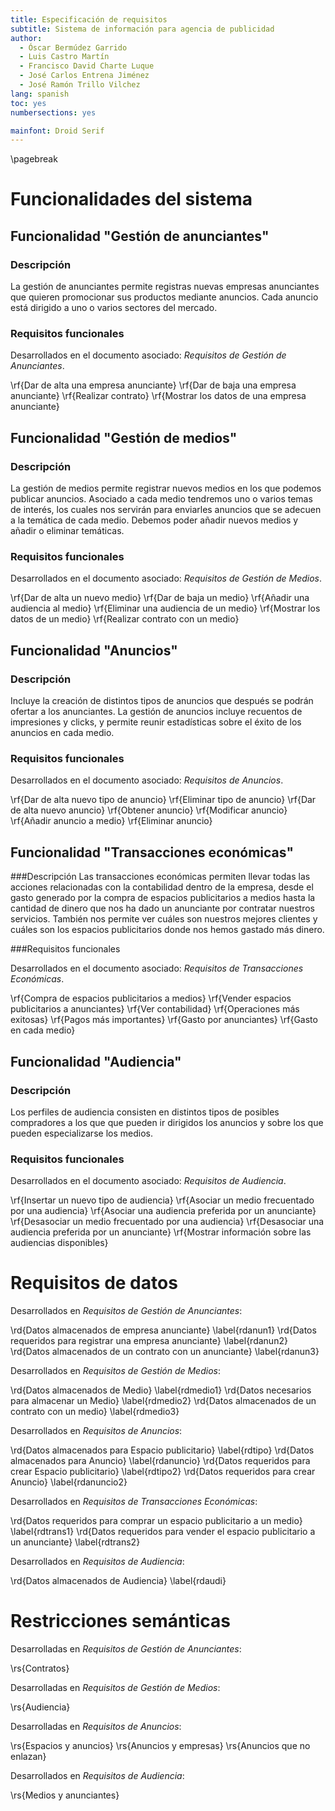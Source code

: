 ```yaml
---
title: Especificación de requisitos
subtitle: Sistema de información para agencia de publicidad
author:
  - Óscar Bermúdez Garrido
  - Luis Castro Martín
  - Francisco David Charte Luque
  - José Carlos Entrena Jiménez
  - José Ramón Trillo Vilchez
lang: spanish
toc: yes
numbersections: yes

mainfont: Droid Serif
---
```


\pagebreak

<!--
# Introducción

## Propósito de este documento

En este documento se describen los requisitos funcionales y de datos y las restricciones semánticas del sistema de información dirigido a agencias de publicidad descrito en la sección \ref{desc}.

## Convenciones y notación

Utilizaremos la notación propuesta en la asignatura:

- RF: Requisito funcional
- RD: Requisito de datos
- RS: Restricción semántica

## Ámbito de aplicación



## Documentos relacionados y referencias

- Requisitos de Gestión de Anunciantes
- Requisitos de Gestión de Medios
- Requisitos de Anuncios
- Requisitos de Transacciones Económicas
- Requisitos de Audiencia

# Descripción general
\label{desc}

## Sistema de información

El sistema de información irá dirigido a una empresa de publicidad, principalmente enfocada a la publicidad online. Esta empresa serviría de enlace entre entidades (empresas o particulares) que quieran anunciar sus productos y medios que ofertan emplazamientos publicitarios. De esta forma, la empresa se encargaría de ofertar distintos tipos de anuncios, situados en medios dirigidos a distintos segmentos de mercado, a las empresas anunciantes, y por otro lado de gestionar y añadir nuevos medios donde mostrar dichos anuncios.

El sistema abarca las siguientes áreas funcionales:

- Gestión de anunciantes
- Gestión de medios
- Anuncios
- Transacciones económicas
- Audiencia

## Usuarios del sistema

Tendremos como usuarios del sistema a distintos tipos de empleados de la empresa de publicidad, que accederán a las áreas funcionales convenientes según su rol:

- Los encargados de contabilidad utilizarán las funcionalidades de transacciones
- Los trabajadores que se encarguen de contrataciones con empresas gestionarán las áreas de anunciantes y medios
- Los empleados que gestionen los productos de la agencia publicitaria administrarán las áreas de anuncios y audiencia

## Entorno de operación

El sistema se alojará en un servidor web en la red interna de la empresa. El servidor utilizará Ruby on Rails para ejecutar la aplicación.

## Restricciones y suposiciones

Las empresas anunciantes y los medios no pueden acceder directamente a este sistema.
-->

# Funcionalidades del sistema

## Funcionalidad "Gestión de anunciantes"

### Descripción
La gestión de anunciantes permite registras nuevas empresas anunciantes que quieren promocionar sus productos mediante anuncios. Cada anuncio está dirigido a uno o varios sectores del mercado.


### Requisitos funcionales

Desarrollados en el documento asociado: *Requisitos de Gestión de Anunciantes*.

\rf{Dar de alta una empresa anunciante}
\rf{Dar de baja una empresa anunciante}
\rf{Realizar contrato}
\rf{Mostrar los datos de una empresa anunciante}

## Funcionalidad "Gestión de medios"

### Descripción
La gestión de medios permite registrar nuevos medios en los que podemos publicar anuncios. Asociado a cada medio tendremos uno o varios temas de interés, los cuales nos servirán para enviarles anuncios que se adecuen a la temática de cada medio. Debemos poder añadir nuevos medios y añadir o eliminar temáticas.

### Requisitos funcionales

Desarrollados en el documento asociado: *Requisitos de Gestión de Medios*.

\rf{Dar de alta un nuevo medio}
\rf{Dar de baja un medio}
\rf{Añadir una audiencia al medio}
\rf{Eliminar una audiencia de un medio}
\rf{Mostrar los datos de un medio}
\rf{Realizar contrato con un medio}

## Funcionalidad "Anuncios"

### Descripción

Incluye la creación de distintos tipos de anuncios que después se podrán ofertar a los anunciantes. La gestión de anuncios incluye recuentos de impresiones y clicks, y permite reunir estadísticas sobre el éxito de los anuncios en cada medio.

### Requisitos funcionales

Desarrollados en el documento asociado: *Requisitos de Anuncios*.

\rf{Dar de alta nuevo tipo de anuncio}
\rf{Eliminar tipo de anuncio}
\rf{Dar de alta nuevo anuncio}
\rf{Obtener anuncio}
\rf{Modificar anuncio}
\rf{Añadir anuncio a medio}
\rf{Eliminar anuncio}

## Funcionalidad "Transacciones económicas"


###Descripción
Las transacciones económicas permiten llevar todas las acciones relacionadas con la contabilidad dentro de la empresa, desde el gasto generado por la compra de espacios publicitarios a medios hasta la cantidad de dinero que nos ha dado un anunciante por contratar nuestros servicios. También nos permite ver cuáles son nuestros mejores clientes y cuáles son los espacios publicitarios donde nos hemos gastado más dinero.

###Requisitos funcionales

Desarrollados en el documento asociado: *Requisitos de Transacciones Económicas*.

\rf{Compra de espacios publicitarios a medios}
\rf{Vender espacios publicitarios a anunciantes}
\rf{Ver contabilidad}
\rf{Operaciones más exitosas}
\rf{Pagos más importantes}
\rf{Gasto por anunciantes}
\rf{Gasto en cada medio}

## Funcionalidad "Audiencia"

### Descripción

Los perfiles de audiencia consisten en distintos tipos de posibles compradores a los que que pueden ir dirigidos los anuncios y sobre los que pueden especializarse los medios.

### Requisitos funcionales

Desarrollados en el documento asociado: *Requisitos de Audiencia*.

\rf{Insertar un nuevo tipo de audiencia}
\rf{Asociar un medio frecuentado por una audiencia}
\rf{Asociar una audiencia preferida por un anunciante}
\rf{Desasociar un medio frecuentado por una audiencia}
\rf{Desasociar una audiencia preferida por un anunciante}
\rf{Mostrar información sobre las audiencias disponibles}

# Requisitos de datos

Desarrollados en *Requisitos de Gestión de Anunciantes*:

\rd{Datos almacenados de empresa anunciante}
\label{rdanun1}
\rd{Datos requeridos para registrar una empresa anunciante}
\label{rdanun2}
\rd{Datos almacenados de un contrato con un anunciante}
\label{rdanun3}

Desarrollados en *Requisitos de Gestión de Medios*:

\rd{Datos almacenados de Medio}
\label{rdmedio1}
\rd{Datos necesarios para almacenar un Medio}
\label{rdmedio2}
\rd{Datos almacenados de un contrato con un medio}
\label{rdmedio3}

Desarrollados en *Requisitos de Anuncios*:

\rd{Datos almacenados para Espacio publicitario}
\label{rdtipo}
\rd{Datos almacenados para Anuncio}
\label{rdanuncio}
\rd{Datos requeridos para crear Espacio publicitario}
\label{rdtipo2}
\rd{Datos requeridos para crear Anuncio}
\label{rdanuncio2}

Desarrollados en *Requisitos de Transacciones Económicas*:

\rd{Datos requeridos para comprar un espacio publicitario a un medio}
\label{rdtrans1}
\rd{Datos requeridos para vender el espacio publicitario a un anunciante}
\label{rdtrans2}

Desarrollados en *Requisitos de Audiencia*:

\rd{Datos almacenados de Audiencia}
\label{rdaudi}

# Restricciones semánticas

Desarrolladas en *Requisitos de Gestión de Anunciantes*:

\rs{Contratos}

Desarrolladas en *Requisitos de Gestión de Medios*:

\rs{Audiencia}

Desarrolladas en *Requisitos de Anuncios*:

\rs{Espacios y anuncios}
\rs{Anuncios y empresas}
\rs{Anuncios que no enlazan}

Desarrollados en *Requisitos de Audiencia*:

\rs{Medios y anunciantes}
